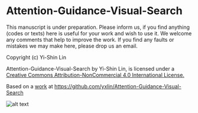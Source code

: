 Attention-Guidance-Visual-Search
==========================

This manuscript is under preparation. Please inform us, if you find anything (codes or texts) here is useful for your work and wish to use it. We welcome any comments that help to improve the work. If you find any faults or mistakes we may make here, please drop us an email. 

Copyright (c) Yi-Shin Lin

Attention-Guidance-Visual-Search by Yi-Shin Lin, is licensed under a 
[Creative Commons Attribution-NonCommercial 4.0 International License.](http://creativecommons.org/licenses/by-nc/4.0/)

Based on a [work](https://github.com/yxlin/Attention-Guidance-Visual-Search) at https://github.com/yxlin/Attention-Guidance-Visual-Search

![alt text](http://i.creativecommons.org/l/by-nc/4.0/88x31.png)
